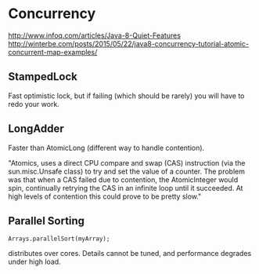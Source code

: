 Concurrency
===

http://www.infoq.com/articles/Java-8-Quiet-Features
http://winterbe.com/posts/2015/05/22/java8-concurrency-tutorial-atomic-concurrent-map-examples/

StampedLock
---
Fast optimistic lock, but if failing (which should be rarely) you will have to redo your work.


LongAdder
---
Faster than AtomicLong (different way to handle contention).  

"Atomics, 
uses a direct CPU compare and swap (CAS) instruction (via the sun.misc.Unsafe class) 
to try and set the value of a counter. 
The problem was that when a CAS failed due to contention, the AtomicInteger would spin, 
continually retrying the CAS in an infinite loop until it succeeded. At high levels of contention this could prove to be pretty slow."

Parallel Sorting
---

`Arrays.parallelSort(myArray);`

distributes over cores.  Details cannot be tuned, and performance degrades under high load.

